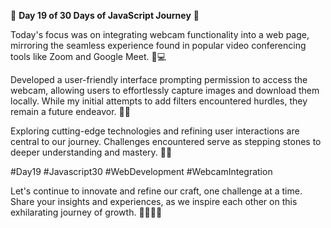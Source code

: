 🚀 **Day 19 of 30 Days of JavaScript Journey** 🚀

Today's focus was on integrating webcam functionality into a web page, mirroring the seamless experience found in popular video conferencing tools like Zoom and Google Meet. 🎥💻

Developed a user-friendly interface prompting permission to access the webcam, allowing users to effortlessly capture images and download them locally. While my initial attempts to add filters encountered hurdles, they remain a future endeavor. 📸✨

Exploring cutting-edge technologies and refining user interactions are central to our journey. Challenges encountered serve as stepping stones to deeper understanding and mastery. 🌟💡

#Day19 #Javascript30 #WebDevelopment #WebcamIntegration

Let's continue to innovate and refine our craft, one challenge at a time. Share your insights and experiences, as we inspire each other on this exhilarating journey of growth. 👩‍💻👨‍💻
